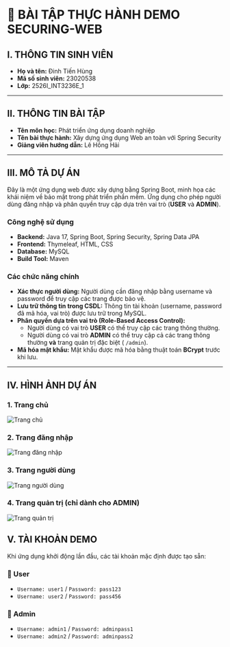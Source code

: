 # 📘 BÀI TẬP THỰC HÀNH DEMO SECURING-WEB

## I. THÔNG TIN SINH VIÊN

- **Họ và tên:** Đinh Tiến Hùng
- **Mã số sinh viên:** 23020538
- **Lớp:** 2526I_INT3236E_1
---

## II. THÔNG TIN BÀI TẬP

- **Tên môn học:** Phát triển ứng dụng doanh nghiệp
- **Tên bài thực hành:** Xây dựng ứng dụng Web an toàn với Spring Security
- **Giảng viên hướng dẫn:** Lê Hồng Hải

---

## III. MÔ TẢ DỰ ÁN

Đây là một ứng dụng web được xây dựng bằng Spring Boot, minh họa các khái niệm về bảo mật trong phát triển phần mềm. Ứng
dụng cho phép người dùng đăng nhập và phân quyền truy cập dựa trên vai trò (**USER** và **ADMIN**).

### Công nghệ sử dụng

- **Backend:** Java 17, Spring Boot, Spring Security, Spring Data JPA
- **Frontend:** Thymeleaf, HTML, CSS
- **Database:** MySQL
- **Build Tool:** Maven

### Các chức năng chính

- **Xác thực người dùng:** Người dùng cần đăng nhập bằng username và password để truy cập các trang được bảo vệ.
- **Lưu trữ thông tin trong CSDL:** Thông tin tài khoản (username, password đã mã hóa, vai trò) được lưu trữ trong
  MySQL.
- **Phân quyền dựa trên vai trò (Role-Based Access Control):**
    - Người dùng có vai trò **USER** có thể truy cập các trang thông thường.
    - Người dùng có vai trò **ADMIN** có thể truy cập cả các trang thông thường **và** trang quản trị đặc biệt (
      `/admin`).
- **Mã hóa mật khẩu:** Mật khẩu được mã hóa bằng thuật toán **BCrypt** trước khi lưu.

---

## IV. HÌNH ẢNH DỰ ÁN

### 1. Trang chủ

![Trang chủ](images/home.png)

### 2. Trang đăng nhập

![Trang đăng nhập](images/login.png)


### 3. Trang người dùng

![Trang người dùng](images/user.png)

### 4. Trang quản trị (chỉ dành cho ADMIN)

![Trang quản trị](images/admin.png)

## V. TÀI KHOẢN DEMO

Khi ứng dụng khởi động lần đầu, các tài khoản mặc định được tạo sẵn:

### 👤 User

- `Username: user1` / `Password: pass123`
- `Username: user2` / `Password: pass456`

### 👑 Admin

- `Username: admin1` / `Password: adminpass1`
- `Username: admin2` / `Password: adminpass2`  
